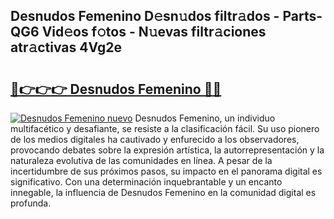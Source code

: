 ## Desnudos Femenino D𝚎sn𝚞dos filtr𝚊dos - Parts-QG6 Vid𝚎os f𝚘tos - N𝚞evas filtr𝚊ciones atr𝚊ctivas 4Vg2e

# <h2><a href="http://mb980ok.tromn.icu/?c=Desnudos+Femenino">🔗👉👉👉 Desnudos Femenino 🔗🔗</a></h2>

[![Desnudos Femenino nuevo](https://i.imgur.com/pEAQMta.gif)](http://mb980ok.tromn.icu/?c=Desnudos+Femenino)
Desnudos Femenino, un individuo multifacético y desafiante, se resiste a la clasificación fácil. Su uso pionero de los medios digitales ha cautivado y enfurecido a los observadores, provocando debates sobre la expresión artística, la autorrepresentación y la naturaleza evolutiva de las comunidades en línea. A pesar de la incertidumbre de sus próximos pasos, su impacto en el panorama digital es significativo. Con una determinación inquebrantable y un encanto innegable, la influencia de Desnudos Femenino en la comunidad digital es profunda.
